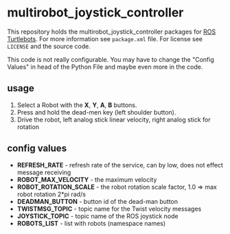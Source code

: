 multirobot_joystick_controller
==============================

This repository holds the multirobot_joystick_controller packages for
[ROS][1] [Turtlebots][2]. For more information see `package.xml` file.
For license see `LICENSE` and the source code.

This code is not really configurable. You may have to change the
"Config Values" in head of the Python File and maybe even more in the
code.

usage
---------

1. Select a Robot with the **X**, **Y**, **A**, **B** buttons.
2. Press and hold the dead-men key (left shoulder button).
3. Drive the robot, left analog stick linear velocity, right analog
stick for rotation

config values
-------------

- **REFRESH_RATE** - refresh rate of the service, can by low, does not effect message receiving
- **ROBOT_MAX_VELOCITY** - the maximum velocity
- **ROBOT_ROTATION_SCALE** - the robot rotation scale factor, 1.0 => max robot rotation 2*pi rad/s
- **DEADMAN_BUTTON** - button id of the dead-man button
- **TWISTMSG_TOPIC** - topic name for the Twist velocity messages
- **JOYSTICK_TOPIC** - topic name of the ROS joystick node
- **ROBOTS_LIST** - list with robots (namespace names)

[1]: http://www.ros.org
[2]: http://wiki.ros.org/Robots/TurtleBot
